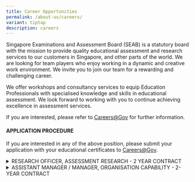 ```yaml
---
title: Career Opportunities
permalink: /about-us/careers/
variant: tiptap
description: careers
---
```

<p>Singapore Examinations and Assessment Board (SEAB) is a statutory board
with the mission to provide quality educational assessment and research
services to our customers in Singapore, and other parts of the world. We
are looking for team players who enjoy working in a dynamic and creative
work environment. We invite you to join our team for a rewarding and challenging
career.</p>
<p>We offer workshops and consultancy services to equip Education Professionals
with specialised knowledge and skills in educational assessment. We look
forward to working with you to continue achieving excellence in assessment
services.</p>
<p>If you are interested, please refer to <a href="https://www.careers.gov.sg/" rel="noopener noreferrer nofollow" target="_blank"><u>Careers@Gov</u></a>&nbsp;for further
information.</p>
<h4><strong>APPLICATION PROCEDURE</strong></h4>
<p>If you are interested in any of the above position, please submit your
application with your educational certificates to&nbsp;<a href="https://www.careers.hrp.gov.sg/sap/bc/ui5_ui5/sap/ZGERCFA004/index.html?search-keyword=seab" rel="noopener noreferrer nofollow" target="_blank"><u>Careers@Gov</u></a>.</p>
<div data-type="detailGroup" class="isomer-accordion isomer-accordion-white">
<details class="isomer-details">
<summary>RESEARCH OFFICER, ASSESSMENT RESEARCH - 2 YEAR CONTRACT</summary>
<div data-type="detailsContent" class="isomer-details-content">
<p><strong>RESPONSIBILITIES</strong>
</p>
<p>Successful applicant will play an active role in conducting research on
educational measurement and assessment issues, as well as in developing
assessment services and products that are transforming for stakeholders.&nbsp;The
key responsibilities include:&nbsp;&nbsp;</p>
<ul data-tight="true" class="tight">
<li>
<p>Conduct research studies which focus on harnessing technology to assess
complex competencies for 21st Century education&nbsp;</p>
</li>
<li>
<p>Apply statistical techniques to support assessment-related analysis</p>
</li>
<li>
<p>Provide project management and consultancy services for assessment projects</p>
</li>
<li>
<p>Develop assessment services and products that are fit for purpose, educationally
sound and positively transforming for stakeholders&nbsp;</p>
</li>
</ul>
<ul data-tight="true" class="tight">
<li>
<p></p>
</li>
</ul>
<p><strong>&nbsp;</strong>
</p>
<p><strong>REQUIREMENTS</strong>
</p>
<ul data-tight="true" class="tight">
<li>
<p>Trained in Mathematics and/or statistics-related field</p>
</li>
<li>
<p>Experience in the education sector will be an advantage</p>
</li>
<li>
<p>Proficient in the use of statistical analysis software (e.g. STATA, SAS,
RUMM2020, R-Programming)</p>
</li>
<li>
<p>Experience in the use of coding applications (such as Visual Studio) with
C/C#/C++, Visual Basic or Java Programming, will be useful</p>
</li>
<li>
<p>Adaptable, meticulous individual with excellent analytical skills</p>
</li>
<li>
<p>Ability to communicate complex concepts in an applied and practical manner
to obtain buy-in from stakeholder groups</p>
</li>
<li>
<p>Enjoy working in teams, in a dynamic and creative work environment</p>
</li>
</ul>
</div>
</details>
<details class="isomer-details">
<summary>ASSISTANT MANAGER / MANAGER, ORGANISATION CAPABILITY - 2-YEAR CONTRACT</summary>
<div data-type="detailsContent" class="isomer-details-content">
<p></p>
<p><strong>RESPONSIBILITIES</strong>
</p>
<p>Successful applicant will be responsible for initiatives to build organisational
capability and to support the learning and growth of staff. The key responsibilities
include:&nbsp;&nbsp;</p>
<ul data-tight="true" class="tight">
<li>
<p>Support the engagement and collaboration with key stakeholders to identify
divisional learning needs and provide the relevant follow-up.</p>
</li>
<li>
<p>Manage the conduct of in-house learning programmes, which include workshops
and learning journeys.</p>
</li>
<li>
<p>Design and implement effective communications initiatives to engage staff
on learning initiatives, advocate the adoption and building of relevant
competencies, as well as to strengthen the learning culture in the organisation.</p>
</li>
<li>
<p>Conduct data analysis and prepare relevant learning reports to support
the learning and growth of staff, and for the purpose of formulating future
learning strategies.</p>
</li>
<li>
<p>Maintain and update the functional competencies of staff in the HRP system.</p>
</li>
<li>
<p>Administer and provide support for other initiatives which include internal
awards and official travel arrangements.</p>
</li>
</ul>
<p></p>
<p><strong>REQUIREMENTS</strong>
</p>
<ul data-tight="true" class="tight">
<li>
<p>Tertiary qualification in Human Resource, or related disciplines.</p>
</li>
<li>
<p>At least 3 years of relevant HR experience.</p>
</li>
<li>
<p>Familiarity with the public service Human Resource and Payroll (HRP) system,
LEARN system and Functional Competencies would be advantageous.</p>
</li>
<li>
<p>Meticulous and comfortable with managing data and detailed information.</p>
</li>
<li>
<p>Excellent communication and interpersonal skills, and comfortable with
conducting presentations, and engagement with different levels of stakeholders.</p>
</li>
<li>
<p>Self-motivated with strong analytical and problem-solving skills.</p>
</li>
</ul>
</div>
</details>
</div>
<p></p>